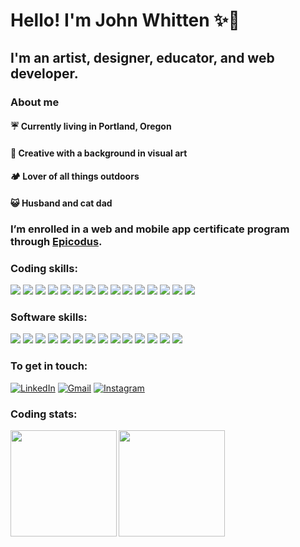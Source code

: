 # **Hello! I'm John Whitten** ✨🐢

## I'm an artist, designer, educator, and web developer.

### **About me**

#### ☔ Currently living in Portland, Oregon<br>

#### 📸 Creative with a background in visual art<br>

#### 🏕️ Lover of all things outdoors<br>

#### 😺 Husband and cat dad<br>

### I’m enrolled in a web and mobile app certificate program through <a href="https://www.epicodus.com/" target="_blank">Epicodus</a>.

### **Coding skills:**

<a><img src="https://img.shields.io/badge/C%23-239120?style=for-the-badge&logo=c-sharp&logoColor=white"/></a>
<a><img src="https://img.shields.io/badge/CSS3-1572B6?style=for-the-badge&logo=css3&logoColor=white"/></a>
<a><img src="https://img.shields.io/badge/GIT-E44C30?style=for-the-badge&logo=git&logoColor=white"/></a>
<a><img src="https://img.shields.io/badge/GitHub-100000?style=for-the-badge&logo=github&logoColor=white"/></a>
<a><img src="https://img.shields.io/badge/HTML5-E34F26?style=for-the-badge&logo=html5&logoColor=white"/></a>
<a><img src="https://img.shields.io/badge/JavaScript-323330?style=for-the-badge&logo=javascript&logoColor=F7DF1E"/></a>
<a><img src="https://img.shields.io/badge/Jest-C21325?style=for-the-badge&logo=jest&logoColor=white"/></a>
<a><img src="https://img.shields.io/badge/json-5E5C5C?style=for-the-badge&logo=json&logoColor=white"/></a>
<a><img src="https://img.shields.io/badge/jQuery-0769AD?style=for-the-badge&logo=jquery&logoColor=white"/></a>
<a><img src="https://img.shields.io/badge/Markdown-000000?style=for-the-badge&logo=markdown&logoColor=white"/></a>
<a><img src="https://img.shields.io/badge/Node.js-339933?style=for-the-badge&logo=nodedotjs&logoColor=white"/></a>
<a><img src="https://img.shields.io/badge/npm-CB3837?style=for-the-badge&logo=npm&logoColor=white"/></a>
<a><img src="https://img.shields.io/badge/React-20232A?style=for-the-badge&logo=react&logoColor=61DAFB"/></a>
<a><img src="https://img.shields.io/badge/Visual_Studio_Code-0078D4?style=for-the-badge&logo=visual%20studio%20code&logoColor=white"/></a>
<a><img src="https://img.shields.io/badge/Webpack-8DD6F9?style=for-the-badge&logo=Webpack&logoColor=white"/></a>

### **Software skills:**

<a><img src="https://img.shields.io/badge/Adobe%20after%20affects-CF96FD?style=for-the-badge&logo=Adobe%20after%20effects&logoColor=393665"/></a>
<a><img src="https://img.shields.io/badge/Adobe%20Creative%20Cloud-DA1F26?style=for-the-badge&logo=Adobe%20Creative%20Cloud&logoColor=white"/></a>
<a><img src="https://img.shields.io/badge/Adobe%20Illustrator-FF9A00?style=for-the-badge&logo=adobe%20illustrator&logoColor=white"/></a>
<a><img src="https://img.shields.io/badge/Adobe%20InDesign-FF3366?style=for-the-badge&logo=Adobe%20InDesign&logoColor=white"/></a>
<a><img src="https://img.shields.io/badge/Adobe%20Lightroom-31A8FF?style=for-the-badge&logo=Adobe%20Lightroom&logoColor=white"/></a>
<a><img src="https://img.shields.io/badge/Adobe%20Photoshop-31A8FF?style=for-the-badge&logo=Adobe%20Photoshop&logoColor=black"/></a>
<a><img src="https://img.shields.io/badge/Adobe%20Premiere%20Pro-9999FF?style=for-the-badge&logo=Adobe%20Premiere%20Pro&logoColor=white"/></a>
<a><img src="https://img.shields.io/badge/Audacity-0000CC?style=for-the-badge&logo=audacity&logoColor=white"/></a>
<a><img src="https://img.shields.io/badge/blender-%23F5792A.svg?style=for-the-badge&logo=blender&logoColor=white"/></a>
<a><img src="https://img.shields.io/badge/Discord-5865F2?style=for-the-badge&logo=discord&logoColor=white"/></a>
<a><img src="https://img.shields.io/badge/Google%20Meet-00897B?style=for-the-badge&logo=google-meet&logoColor=white"/></a>
<a><img src="https://img.shields.io/badge/mac%20os-000000?style=for-the-badge&logo=apple&logoColor=white"/></a>
<a><img src="https://img.shields.io/badge/Sketch-FFB387?style=for-the-badge&logo=sketch&logoColor=black"/></a>
<a><img src="https://img.shields.io/badge/Zoom-2D8CFF?style=for-the-badge&logo=zoom&logoColor=white"/></a>

### **To get in touch:**

<a href="https://www.linkedin.com/in/johnwhitten-studio/"><img alt="LinkedIn" src="https://img.shields.io/badge/LinkedIn-0077B5?style=for-the-badge&logo=linkedin&logoColor=white"/></a>
<a href="mailto:johnwhitten.studio@gmail.com"><img alt="Gmail" src="https://img.shields.io/badge/Gmail-D14836?style=for-the-badge&logo=gmail&logoColor=white" /></a>
<a href="https://www.instagram.com/john.whitten/?hl=en"><img alt="Instagram" src="https://img.shields.io/badge/Instagram-E4405F?style=for-the-badge&logo=instagram&logoColor=white"/></a>

### **Coding stats:**

<img align="left" height="170px" src="https://github-readme-stats.vercel.app/api?username=johnwhittenstudio&show_icons=true&theme=tokyonight" />
<img align="left" height="170px" src="https://github-readme-stats.vercel.app/api/top-langs/?username=johnwhittenstudio&layout=compact&theme=tokyonight" /><br>
